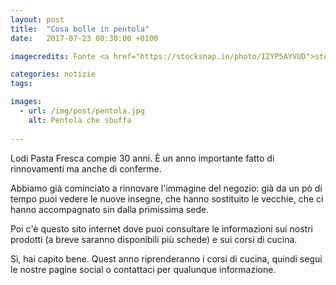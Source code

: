 ```yaml
---
layout: post
title:  "Cosa bolle in pentola"
date:   2017-07-23 00:30:00 +0100

imagecredits: Fonte <a href="https://stocksnap.io/photo/IZYP5AYVUD">stocksnap.io</a>

categories: notizie
tags: 

images:
  - url: /img/post/pentola.jpg
    alt: Pentola che sbuffa
      
---
```

Lodi Pasta Fresca compie 30 anni. È un anno importante fatto di rinnovamenti ma anche di conferme.

Abbiamo già cominciato a rinnovare l'immagine del negozio: già da un pò di tempo puoi vedere le nuove insegne, che hanno sostituito le vecchie, che ci hanno accompagnato sin dalla primissima sede.
<!--continua-->

Poi c'è questo sito internet dove puoi consultare le informazioni sui nostri prodotti (a breve saranno disponibili più schede) e sui corsi di cucina.

Sì, hai capito bene. Quest anno riprenderanno i corsi di cucina, quindi segui le nostre pagine social o contattaci per qualunque informazione.
